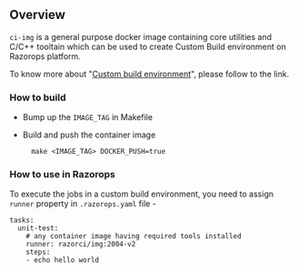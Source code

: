 ## Overview

`ci-img` is a general purpose docker image containing core utilities and C/C++ tooltain which can be used to create Custom Build environment on Razorops platform.

To know more about "[Custom build environment][1]", please follow to the link.

### How to build

* Bump up the `IMAGE_TAG` in Makefile

* Build and push the container image

        make <IMAGE_TAG> DOCKER_PUSH=true 

### How to use in Razorops

To execute the jobs in a custom build environment, you need to assign `runner` property in `.razorops.yaml` file - 

```
tasks:
  unit-test:
    # any container image having required tools installed
    runner: razorci/img:2004-v2
    steps:
    - echo hello world
```

[1]: https://docs.razorops.com/pipeline/docker/custom-environment/